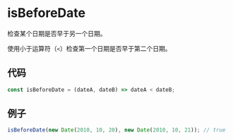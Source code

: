 # isBeforeDate

检查某个日期是否早于另一个日期。

使用小于运算符（`<`）检查第一个日期是否早于第二个日期。

## 代码

```js
const isBeforeDate = (dateA, dateB) => dateA < dateB;
```

## 例子

```js
isBeforeDate(new Date(2010, 10, 20), new Date(2010, 10, 21)); // true
```
